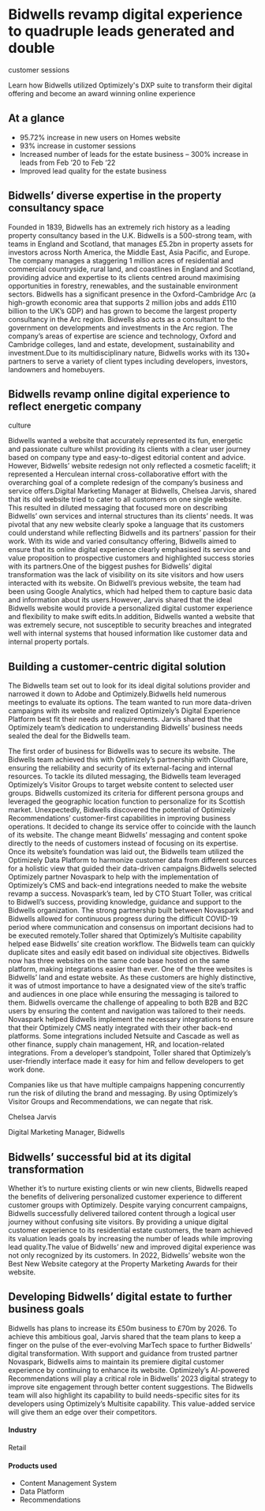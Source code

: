 # Bidwells revamp digital experience to quadruple leads generated and double

customer sessions

Learn how Bidwells utilized Optimizely's DXP suite to transform their digital
offering and become an award winning online experience

## At a glance

- 95.72% increase in new users on Homes website
- 93% increase in customer sessions
- Increased number of leads for the estate business – 300% increase in leads from Feb ’20 to Feb ‘22
- Improved lead quality for the estate business

## Bidwells’ diverse expertise in the property consultancy space

Founded in 1839, Bidwells has an extremely rich history as a leading property
consultancy based in the U.K. Bidwells is a 500-strong team, with teams in
England and Scotland, that manages £5.2bn in property assets for investors
across North America, the Middle East, Asia Pacific, and Europe. The company
manages a staggering 1 million acres of residential and commercial countryside,
rural land, and coastlines in England and Scotland, providing advice and
expertise to its clients centred around maximising opportunities in forestry,
renewables, and the sustainable environment sectors. Bidwells has a significant
presence in the Oxford-Cambridge Arc (a high-growth economic area that supports
2 million jobs and adds £110 billion to the UK’s GDP) and has grown to become
the largest property consultancy in the Arc region. Bidwells also acts as a
consultant to the government on developments and investments in the Arc region.
The company’s areas of expertise are science and technology, Oxford and
Cambridge colleges, land and estate, development, sustainability and
investment.Due to its multidisciplinary nature, Bidwells works with its 130+
partners to serve a variety of client types including developers, investors,
landowners and homebuyers.

## Bidwells revamp online digital experience to reflect energetic company

culture

Bidwells wanted a website that accurately represented its fun, energetic and
passionate culture whilst providing its clients with a clear user journey based
on company type and easy-to-digest editorial content and advice. However,
Bidwells’ website redesign not only reflected a cosmetic facelift; it
represented a Herculean internal cross-collaborative effort with the overarching
goal of a complete redesign of the company’s business and service offers.Digital
Marketing Manager at Bidwells, Chelsea Jarvis, shared that its old website tried
to cater to all customers on one single website. This resulted in diluted
messaging that focused more on describing Bidwells’ own services and internal
structures than its clients’ needs. It was pivotal that any new website clearly
spoke a language that its customers could understand while reflecting Bidwells
and its partners’ passion for their work. With its wide and varied consultancy
offering, Bidwells aimed to ensure that its online digital experience clearly
emphasised its service and value proposition to prospective customers and
highlighted success stories with its partners.One of the biggest pushes for
Bidwells’ digital transformation was the lack of visibility on its site visitors
and how users interacted with its website. On Bidwell’s previous website, the
team had been using Google Analytics, which had helped them to capture basic
data and information about its users.However, Jarvis shared that the ideal
Bidwells website would provide a personalized digital customer experience and
flexibility to make swift edits.In addition, Bidwells wanted a website that was
extremely secure, not susceptible to security breaches and integrated well with
internal systems that housed information like customer data and internal
property portals.

## Building a customer-centric digital solution

The Bidwells team set out to look for its ideal digital solutions provider and
narrowed it down to Adobe and Optimizely.Bidwells held numerous meetings to
evaluate its options. The team wanted to run more data-driven campaigns with its
website and realized Optimizely’s Digital Experience Platform best fit their
needs and requirements. Jarvis shared that the Optimizely team’s dedication to
understanding Bidwells’ business needs sealed the deal for the Bidwells team.

The first order of business for Bidwells was to secure its website. The Bidwells
team achieved this with Optimizely’s partnership with Cloudflare, ensuring the
reliability and security of its external-facing and internal resources. To
tackle its diluted messaging, the Bidwells team leveraged Optimizely’s Visitor
Groups to target website content to selected user groups. Bidwells customized
its criteria for different persona groups and leveraged the geographic location
function to personalize for its Scottish market. Unexpectedly, Bidwells
discovered the potential of Optimizely Recommendations’ customer-first
capabilities in improving business operations. It decided to change its service
offer to coincide with the launch of its website. The change meant Bidwells’
messaging and content spoke directly to the needs of customers instead of
focusing on its expertise. Once its website’s foundation was laid out, the
Bidwells team utilized the Optimizely Data Platform to harmonize customer data
from different sources for a holistic view that guided their data-driven
campaigns.Bidwells selected Optimizely partner Novaspark to help with the
implementation of Optimizely’s CMS and back-end integrations needed to make the
website revamp a success. Novaspark’s team, led by CTO Stuart Toller, was
critical to Bidwell’s success, providing knowledge, guidance and support to the
Bidwells organization. The strong partnership built between Novaspark and
Bidwells allowed for continuous progress during the difficult COVID-19 period
where communication and consensus on important decisions had to be executed
remotely.Toller shared that Optimizely’s Multisite capability helped ease
Bidwells’ site creation workflow. The Bidwells team can quickly duplicate sites
and easily edit based on individual site objectives. Bidwells now has three
websites on the same code base hosted on the same platform, making integrations
easier than ever. One of the three websites is Bidwells’ land and estate
website. As these customers are highly distinctive, it was of utmost importance
to have a designated view of the site’s traffic and audiences in one place while
ensuring the messaging is tailored to them. Bidwells overcame the challenge of
appealing to both B2B and B2C users by ensuring the content and navigation was
tailored to their needs. Novaspark helped Bidwells implement the necessary
integrations to ensure that their Optimizely CMS neatly integrated with their
other back-end platforms. Some integrations included Netsuite and Cascade as
well as other finance, supply chain management, HR, and location-related
integrations. From a developer’s standpoint, Toller shared that Optimizely’s
user-friendly interface made it easy for him and fellow developers to get work
done.

Companies like us that have multiple campaigns happening concurrently run the
risk of diluting the brand and messaging. By using Optimizely’s Visitor Groups
and Recommendations, we can negate that risk.

Chelsea Jarvis

Digital Marketing Manager, Bidwells

## Bidwells’ successful bid at its digital transformation

Whether it’s to nurture existing clients or win new clients, Bidwells reaped the
benefits of delivering personalized customer experience to different customer
groups with Optimizely. Despite varying concurrent campaigns, Bidwells
successfully delivered tailored content through a logical user journey without
confusing site visitors. By providing a unique digital customer experience to
its residential estate customers, the team achieved its valuation leads goals by
increasing the number of leads while improving lead quality.The value of
Bidwells’ new and improved digital experience was not only recognized by its
customers. In 2022, Bidwells’ website won the Best New Website category at the
Property Marketing Awards for their website.

## Developing Bidwells’ digital estate to further business goals

Bidwells has plans to increase its £50m business to £70m by 2026. To achieve
this ambitious goal, Jarvis shared that the team plans to keep a finger on the
pulse of the ever-evolving MarTech space to further Bidwells’ digital
transformation. With support and guidance from trusted partner Novaspark,
Bidwells aims to maintain its premiere digital customer experience by continuing
to enhance its website. Optimizely’s AI-powered Recommendations will play a
critical role in Bidwells’ 2023 digital strategy to improve site engagement
through better content suggestions. The Bidwells team will also highlight its
capability to build needs-specific sites for its developers using Optimizely’s
Multisite capability. This value-added service will give them an edge over their
competitors.

#### Industry

Retail

#### Products used

- Content Management System
- Data Platform
- Recommendations
